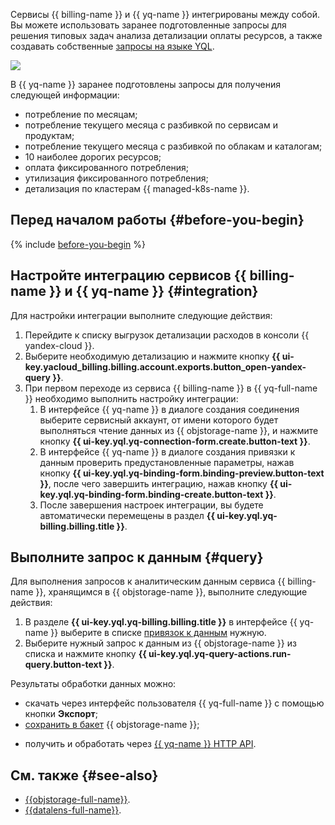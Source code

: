 Сервисы {{ billing-name }} и {{ yq-name }} интегрированы между собой. Вы можете использовать заранее подготовленные запросы для решения типовых задач анализа детализации оплаты ресурсов, а также создавать собственные [запросы на языке YQL](../yql-tutorials/index.md).

![](../../_assets/query/billing-query.png)

В {{ yq-name }} заранее подготовлены запросы для получения следующей информации:

* потребление по месяцам;
* потребление текущего месяца с разбивкой по сервисам и продуктам;
* потребление текущего месяца с разбивкой по облакам и каталогам;
* 10 наиболее дорогих ресурсов;
* оплата фиксированного потребления;
* утилизация фиксированного потребления;
* детализация по кластерам {{ managed-k8s-name }}.

## Перед началом работы {#before-you-begin}

{% include [before-you-begin](../../_tutorials/_tutorials_includes/before-you-begin.md) %}

## Настройте интеграцию сервисов {{ billing-name }} и {{ yq-name }} {#integration}

Для настройки интеграции выполните следующие действия:

1. Перейдите к списку выгрузок детализации расходов в консоли {{ yandex-cloud }}.
1. Выберите необходимую детализацию и нажмите кнопку **{{ ui-key.yacloud_billing.billing.account.exports.button_open-yandex-query }}**.
1. При первом переходе из сервиса {{ billing-name }} в {{ yq-full-name }} необходимо выполнить настройку интеграции:
   1. В интерфейсе {{ yq-name }} в диалоге создания соединения выберите сервисный аккаунт, от имени которого будет выполняться чтение данных из {{ objstorage-name }}, и нажмите кнопку **{{ ui-key.yql.yq-connection-form.create.button-text }}**.
   1. В интерфейсе {{ yq-name }} в диалоге создания привязки к данным проверить предустановленные параметры, нажав кнопку **{{ ui-key.yql.yq-binding-form.binding-preview.button-text }}**, после чего завершить интеграцию, нажав кнопку **{{ ui-key.yql.yq-binding-form.binding-create.button-text }}**.
   1. После завершения настроек интеграции, вы будете автоматически перемещены в раздел **{{ ui-key.yql.yq-billing.billing.title }}**.

## Выполните запрос к данным {#query}

Для выполнения запросов к аналитическим данным сервиса {{ billing-name }}, хранящимся в {{ objstorage-name }}, выполните следующие действия:

1. В разделе **{{ ui-key.yql.yq-billing.billing.title }}** в интерфейсе {{ yq-name }} выберите в списке [привязок к данным](../../query/concepts/glossary.md#binding) нужную.
1. Выберите нужный запрос к данным из {{ objstorage-name }} из списка и нажмите кнопку **{{ ui-key.yql.yq-query-actions.run-query.button-text }}**.

Результаты обработки данных можно:

* скачать через интерфейс пользователя {{ yq-full-name }} с помощью кнопки **Экспорт**;
* [сохранить в бакет](../../query/sources-and-sinks/object-storage-write.md) {{ objstorage-name }};
<!-- * [визуализировать](../../query/tutorials/datalens.md) в {{ datalens-full-name }}; -->
* получить и обработать через [{{ yq-name }} HTTP API](../api/index.md).

## См. также {#see-also}

* [{{objstorage-full-name}}](../../storage/).
* [{{datalens-full-name}}](../../datalens/).
